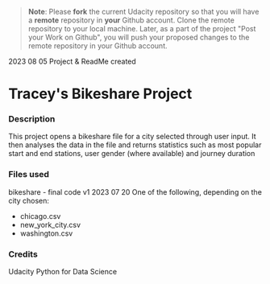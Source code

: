 >**Note**: Please **fork** the current Udacity repository so that you will have a **remote** repository in **your** Github account. Clone the remote repository to your local machine. Later, as a part of the project "Post your Work on Github", you will push your proposed changes to the remote repository in your Github account.

2023 08 05 Project & ReadMe created

# Tracey's Bikeshare Project

### Description
This project opens a bikeshare file for a city selected through user input. It then analyses the data in the file and returns statistics such as most popular start and end stations, user gender (where available) and journey duration

### Files used
bikeshare - final code v1 2023 07 20
One of the following, depending on the city chosen:
* chicago.csv
* new_york_city.csv
* washington.csv

### Credits
Udacity Python for Data Science
